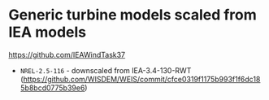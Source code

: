 # Generic turbine models scaled from IEA models

https://github.com/IEAWindTask37

* `NREL-2.5-116` - downscaled from IEA-3.4-130-RWT (https://github.com/WISDEM/WEIS/commit/cfce0319f1175b993f1f6dc185b8bcd0775b39e6)

